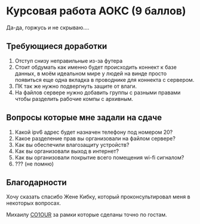 # Курсовая работа АОКС (9 баллов)

Да-да, горжусь и не скрываю....

## Требующиеся доработки

1. Отступ снизу неправильные из-за футера
2. Стоит обдумать как именно будет происходить коннект к базе данных, в моём идеальном мире у людей на винде просто появиться еще одна вкладка в проводнике для коннекта с сервером.
3. ПК так же нужно подвергнуть защите от влаги.
4. На файлов сервере нужно добавить группы с разными правами чтобы разделить рабочие компы с архивным.

## Вопросы которые мне задали на сдаче

1. Какой ipv6 адрес будет назначен телефону под номером 20?
2. Какое разделение прав вы организовали на файлом сервере?
3. Как вы обеспечили влагозащиту устройств?
4. Как вы организовали выход в интернет?
5. Как вы организовали покрытие всего помещения wi-fi сигналом?
6. ??? (не помню)

## Благодарности

Хочу сказать спасибо Жене Кибку, который проконсультировал меня в некоторых вопросах.

Михаилу [CO1OUR](https://github.com/C010UR/draw-io-bsuir-drawing-libraries) за рамки которые сделаны точно по гостам.
